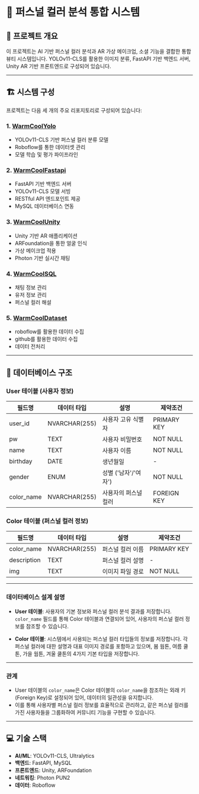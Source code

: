 # 🎨 퍼스널 컬러 분석 통합 시스템

## 📌 프로젝트 개요
이 프로젝트는 AI 기반 퍼스널 컬러 분석과 AR 가상 메이크업, 소셜 기능을 결합한 통합 뷰티 시스템입니다. YOLOv11-CLS를 활용한 이미지 분류, FastAPI 기반 백엔드 서버, Unity AR 기반 프론트엔드로 구성되어 있습니다.

---

## 🏗 시스템 구성
프로젝트는 다음 세 개의 주요 리포지토리로 구성되어 있습니다:

### 1. [WarmCoolYolo](https://github.com/anyoungjin20040106/WarmCoolYolo)
- YOLOv11-CLS 기반 퍼스널 컬러 분류 모델
- Roboflow를 통한 데이터셋 관리
- 모델 학습 및 평가 파이프라인

### 2. [WarmCoolFastapi](https://github.com/anyoungjin20040106/WarmCoolFastapi)
- FastAPI 기반 백엔드 서버
- YOLOv11-CLS 모델 서빙
- RESTful API 엔드포인트 제공
- MySQL 데이터베이스 연동

### 3. [WarmCoolUnity](https://github.com/anyoungjin20040106/WarmCoolUnity)
- Unity 기반 AR 애플리케이션
- ARFoundation을 통한 얼굴 인식
- 가상 메이크업 적용
- Photon 기반 실시간 채팅

### 4. [WarmCoolSQL](https://github.com/anyoungjin20040106/WarmCoolSQL)
- 채팅 정보 관리
- 유저 정보 관리
- 퍼스널 컬러 해설

### 5. [WarmCoolDataset](https://github.com/anyoungjin20040106/WarmCoolDataset)
- roboflow를 활용한 데이터 수집
- github를 활용한 데이터 수집
- 데이터 전처리

---

## 💾 데이터베이스 구조

### User 테이블 (사용자 정보)
| 필드명 | 데이터 타입 | 설명 | 제약조건 |
|--------|------------|------|-----------|
| user_id | NVARCHAR(255) | 사용자 고유 식별자 | PRIMARY KEY |
| pw | TEXT | 사용자 비밀번호 | NOT NULL |
| name | TEXT | 사용자 이름 | NOT NULL |
| birthday | DATE | 생년월일 | - |
| gender | ENUM | 성별 ('남자'/'여자') | NOT NULL |
| color_name | NVARCHAR(255) | 사용자의 퍼스널 컬러 | FOREIGN KEY |

### Color 테이블 (퍼스널 컬러 정보)
| 필드명 | 데이터 타입 | 설명 | 제약조건 |
|--------|------------|------|-----------|
| color_name | NVARCHAR(255) | 퍼스널 컬러 이름 | PRIMARY KEY |
| description | TEXT | 퍼스널 컬러 설명 | - |
| img | TEXT | 이미지 파일 경로 | NOT NULL |

---

### 데이터베이스 설계 설명
- **User 테이블**: 사용자의 기본 정보와 퍼스널 컬러 분석 결과를 저장합니다. `color_name` 필드를 통해 Color 테이블과 연결되어 있어, 사용자의 퍼스널 컬러 정보를 참조할 수 있습니다.

- **Color 테이블**: 시스템에서 사용되는 퍼스널 컬러 타입들의 정보를 저장합니다. 각 퍼스널 컬러에 대한 설명과 대표 이미지 경로를 포함하고 있으며, 봄 웜톤, 여름 쿨톤, 가을 웜톤, 겨울 쿨톤의 4가지 기본 타입을 저장합니다.

---

### 관계
- User 테이블의 `color_name`은 Color 테이블의 `color_name`을 참조하는 외래 키(Foreign Key)로 설정되어 있어, 데이터의 일관성을 유지합니다.
- 이를 통해 사용자별 퍼스널 컬러 정보를 효율적으로 관리하고, 같은 퍼스널 컬러를 가진 사용자들을 그룹화하여 커뮤니티 기능을 구현할 수 있습니다.

---

## 💻 기술 스택
- **AI/ML**: YOLOv11-CLS, Ultralytics
- **백엔드**: FastAPI, MySQL
- **프론트엔드**: Unity, ARFoundation
- **네트워킹**: Photon PUN2
- **데이터**: Roboflow